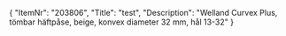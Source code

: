 {
  "ItemNr": "203806",
  "Title": "test",
  "Description": "Welland Curvex Plus, tömbar häftpåse, beige, konvex diameter 32 mm, hål 13-32"
}